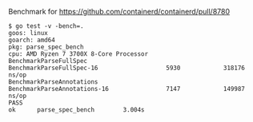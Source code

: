 Benchmark for https://github.com/containerd/containerd/pull/8780

```
$ go test -v -bench=.
goos: linux
goarch: amd64
pkg: parse_spec_bench
cpu: AMD Ryzen 7 3700X 8-Core Processor             
BenchmarkParseFullSpec
BenchmarkParseFullSpec-16                   5930            318176 ns/op
BenchmarkParseAnnotations
BenchmarkParseAnnotations-16                7147            149987 ns/op
PASS
ok      parse_spec_bench        3.004s
```

